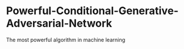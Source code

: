 # Powerful-Conditional-Generative-Adversarial-Network
The most powerful algorithm in machine learning
